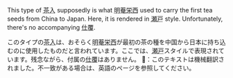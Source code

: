 <p>This type of <abbr title="chaire">茶入</abbr> supposedly is what <abbr title="Myōan Eisai, a Buddhist monk in the XII century">明菴栄西</abbr> used to carry the first tea seeds from China to Japan. Here, it is rendered in <abbr title="seto">瀬戸</abbr> style. Unfortunately, there's no accompanying <abbr title="shifuku, silk cloth wrapping">仕覆</abbr>.</p>

このタイプの<abbr title="chaire">茶入</abbr>は、おそらく<abbr title="Myōan Eisai, a Buddhist monk in the XII century">明菴栄西</abbr>が最初の茶の種を中国から日本に持ち込むのに使用したものだと言われています。ここでは、<abbr title="seto">瀬戸</abbr>スタイルで表現されています。残念ながら、付属の<abbr title="shifuku, silk cloth wrapping">仕覆</abbr>はありません。
👾：このテキストは機械翻訳されました。不一致がある場合は、英語のページを参照してください。
